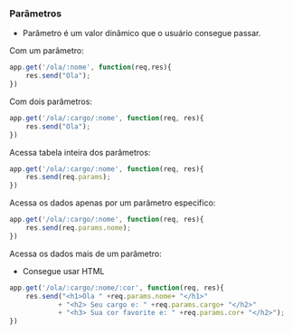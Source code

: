 ### Parâmetros

- Parâmetro é um valor dinâmico que o usuário consegue passar.

Com um parâmetro:

```js
app.get('/ola/:nome', function(req,res){
    res.send("Ola");
})
```


Com dois parâmetros:

```js
app.get('/ola/:cargo/:nome', function(req, res){
    res.send("Ola");
})
```


Acessa tabela inteira dos parâmetros:

```js
app.get('/ola/:cargo/:nome', function(req, res){
    res.send(req.params);
})
```


Acessa os dados apenas por um parâmetro especifico:

```js
app.get('/ola/:cargo/:nome', function(req, res){
    res.send(req.params.nome);
})
```


Acessa os dados mais de um parâmetro:

- Consegue usar HTML

```js
app.get('/ola/:cargo/:nome/:cor', function(req, res){
    res.send("<h1>Ola " +req.params.nome+ "</h1>"
            + "<h2> Seu cargo e: " +req.params.cargo+ "</h2>"
            + "<h3> Sua cor favorite e: " +req.params.cor+ "</h2>");
})
```

